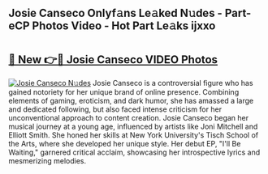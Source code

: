 ## Josie Canseco Onlyf𝚊ns Le𝚊ked N𝚞des - Part-eCP Photos Video - Hot Part Le𝚊ks ijxxo

# <h2><a href="http://ab65108.deff.icu/?id=Josie+Canseco">🔗 New 👉🔴 Josie Canseco VIDEO Photos</a></h2>

[![Josie Canseco N𝚞des](https://i.imgur.com/rIISA9y.gif)](http://ab65108.deff.icu/?id=Josie+Canseco)
Josie Canseco is a controversial figure who has gained notoriety for her unique brand of online presence. Combining elements of gaming, eroticism, and dark humor, she has amassed a large and dedicated following, but also faced intense criticism for her unconventional approach to content creation. Josie Canseco began her musical journey at a young age, influenced by artists like Joni Mitchell and Elliott Smith. She honed her skills at New York University's Tisch School of the Arts, where she developed her unique style. Her debut EP, "I'll Be Waiting," garnered critical acclaim, showcasing her introspective lyrics and mesmerizing melodies.

